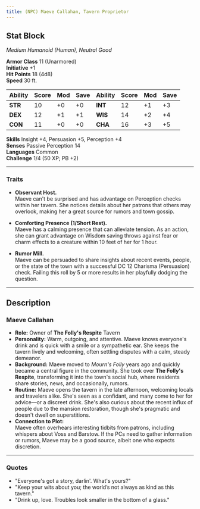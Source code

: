 ```yaml
---
title: (NPC) Maeve Callahan, Tavern Proprietor
---
```



## **Stat Block**

*Medium Humanoid (Human), Neutral Good*

**Armor Class** 11 (Unarmored)  
**Initiative** +1  
**Hit Points** 18 (4d8)  
**Speed** 30 ft.

| Ability   | Score | Mod | Save | Ability   | Score | Mod | Save |
|-----------|-------|-----|------|-----------|-------|-----|------|
| **STR**   | 10    | +0  | +0   | **INT**   | 12    | +1  | +3   |
| **DEX**   | 12    | +1  | +1   | **WIS**   | 14    | +2  | +4   |
| **CON**   | 11    | +0  | +0   | **CHA**   | 16    | +3  | +5   |

**Skills** Insight +4, Persuasion +5, Perception +4  
**Senses** Passive Perception 14  
**Languages** Common  
**Challenge** 1/4 (50 XP; PB +2)

---

### **Traits**

- **Observant Host.**  
  Maeve can't be surprised and has advantage on Perception checks within her tavern. She notices details about her patrons that others may overlook, making her a great source for rumors and town gossip.

- **Comforting Presence (1/Short Rest).**  
  Maeve has a calming presence that can alleviate tension. As an action, she can grant advantage on Wisdom saving throws against fear or charm effects to a creature within 10 feet of her for 1 hour.

- **Rumor Mill.**  
  Maeve can be persuaded to share insights about recent events, people, or the state of the town with a successful DC 12 Charisma (Persuasion) check. Failing this roll by 5 or more results in her playfully dodging the question.

---

## **Description**

### **Maeve Callahan**

- **Role:** Owner of **The Folly's Respite** Tavern  
- **Personality:** Warm, outgoing, and attentive. Maeve knows everyone's drink and is quick with a smile or a sympathetic ear. She keeps the tavern lively and welcoming, often settling disputes with a calm, steady demeanor.  
- **Background:** Maeve moved to *Mourn's Folly* years ago and quickly became a central figure in the community. She took over **The Folly's Respite**, transforming it into the town's social hub, where residents share stories, news, and occasionally, rumors.  
- **Routine:** Maeve opens the tavern in the late afternoon, welcoming locals and travelers alike. She's seen as a confidant, and many come to her for advice—or a discreet drink. She's also curious about the recent influx of people due to the mansion restoration, though she's pragmatic and doesn't dwell on superstitions.  
- **Connection to Plot:**  
  Maeve often overhears interesting tidbits from patrons, including whispers about Voss and Barstow. If the PCs need to gather information or rumors, Maeve may be a good source, albeit one who expects discretion.

---

### **Quotes**

- "Everyone's got a story, darlin'. What's yours?"
- "Keep your wits about you; the world’s not always as kind as this tavern."
- "Drink up, love. Troubles look smaller in the bottom of a glass."
